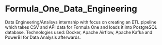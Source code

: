 # Formula_One_Data_Engineering

 Data Engineering/Analisys internship with focus on creating an ETL pipeline which takes CSV and API data for Formula One and loads it into PostgreSQL database. Technologies used: Docker, Apache Airflow, Apache Kafka and PowerBI for Data Analysis afterwards.
 
